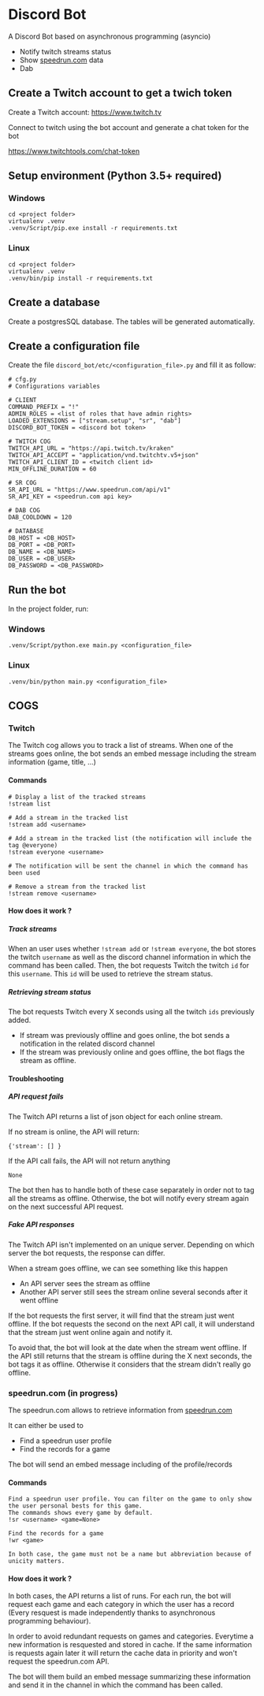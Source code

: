 # Discord Bot

A Discord Bot based on asynchronous programming (asyncio)

- Notify twitch streams status
- Show [speedrun.com](speedrun.com) data
- Dab

## Create a Twitch account to get a twich token

Create a Twitch account: https://www.twitch.tv

Connect to twitch using the bot account and generate a chat token for the bot

https://www.twitchtools.com/chat-token

## Setup environment (Python 3.5+ required)

### Windows

	cd <project folder>
	virtualenv .venv
	.venv/Script/pip.exe install -r requirements.txt


### Linux

	cd <project folder>
	virtualenv .venv
	.venv/bin/pip install -r requirements.txt

## Create a database

Create a postgresSQL database. The tables will be generated automatically.


## Create a configuration file

Create the file ```discord_bot/etc/<configuration_file>.py``` and fill it as follow:

```
# cfg.py
# Configurations variables

# CLIENT
COMMAND_PREFIX = "!"
ADMIN_ROLES = <list of roles that have admin rights>
LOADED_EXTENSIONS = ["stream.setup", "sr", "dab"]
DISCORD_BOT_TOKEN = <discord bot token>

# TWITCH COG
TWITCH_API_URL = "https://api.twitch.tv/kraken"
TWITCH_API_ACCEPT = "application/vnd.twitchtv.v5+json"
TWITCH_API_CLIENT_ID = <twitch client id>
MIN_OFFLINE_DURATION = 60

# SR COG
SR_API_URL = "https://www.speedrun.com/api/v1"
SR_API_KEY = <speedrun.com api key>

# DAB COG
DAB_COOLDOWN = 120

# DATABASE
DB_HOST = <DB_HOST>
DB_PORT = <DB_PORT>
DB_NAME = <DB_NAME>
DB_USER = <DB_USER>
DB_PASSWORD = <DB_PASSWORD>
```
## Run the bot

In the project folder, run:

### Windows

	.venv/Script/python.exe main.py <configuration_file>


### Linux

	.venv/bin/python main.py <configuration_file>


## COGS

### Twitch

The Twitch cog allows you to track a list of streams.
When one of the streams goes online, the bot sends an embed message including the stream information (game, title, ...)

#### Commands

	# Display a list of the tracked streams
	!stream list

	# Add a stream in the tracked list
	!stream add <username>

	# Add a stream in the tracked list (the notification will include the tag @everyone)
	!stream everyone <username>

	# The notification will be sent the channel in which the command has been used

	# Remove a stream from the tracked list
	!stream remove <username>


#### How does it work ?

##### Track streams

When an user uses whether `!stream add` or `!stream everyone`,
the bot stores the twitch `username` as well as the discord channel information in which the command has been called.  Then, the bot requests Twitch the twitch `id` for this `username`. This `id` will be used to retrieve the stream status.

##### Retrieving stream status

The bot requests Twitch every X seconds using all the twitch `ids` previously added.

- If stream was previously offline and goes online, the bot sends a notification in the related discord channel
- If the stream was previously online and goes offline, the bot flags the stream as offline.

#### Troubleshooting

##### API request fails
The Twitch API returns a list of json object for each online stream.

If no stream is online, the API will return:
```
{'stream': [] }
```
 If the API call fails, the API will not return anything
```
None
```
 The bot then has to handle both of these case separately in order not to tag all the streams as offline. Otherwise, the bot will notify every stream again on the next successful API request.

##### Fake API responses

The Twitch API isn't implemented on an unique server. Depending on which server the bot requests, the response can differ.

When a stream goes offline, we can see something like this happen

 - An API server sees the stream as offline
 - Another API server still sees the stream online several seconds after it went offline

If the bot requests the first server, it will find that the stream just went offline. If the bot requests the second on the next API call, it will understand that the stream just went online again and notify it.

To avoid that, the bot will look at the date when the stream went offline.
If the API still returns that the stream is offline during the X next seconds, the bot tags it as offline. Otherwise it considers that the stream didn't really go offline.

### speedrun.com (in progress)

The speedrun.com allows to retrieve information from [speedrun.com](speedrun.com)

It can either be used to

- Find a speedrun user profile
- Find the records for a game

The bot will send an embed message including of the profile/records

#### Commands

	Find a speedrun user profile. You can filter on the game to only show the user personal bests for this game.
	The commands shows every game by default.
	!sr <username> <game=None>

	Find the records for a game
	!wr <game>

	In both case, the game must not be a name but abbreviation because of unicity matters.

#### How does it work ?

In both cases, the API returns a list of runs. For each run, the bot will request each game and each category in which the user has a record (Every resquest is made independently thanks to asynchronous programming behaviour).

In order to avoid redundant requests on games and categories. Everytime a new information is resquested and stored in cache. If the same information is requests again later it will return the cache data in priority and won't request the speedrun.com API.

The bot will them build an embed message summarizing these information and send it in the channel in which the command has been called.